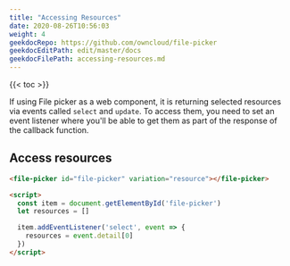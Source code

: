 ```yaml
---
title: "Accessing Resources"
date: 2020-08-26T10:56:03
weight: 4
geekdocRepo: https://github.com/owncloud/file-picker
geekdocEditPath: edit/master/docs
geekdocFilePath: accessing-resources.md
---
```


{{< toc >}}

If using File picker as a web component, it is returning selected resources via events called `select` and `update`. To access them, you need to set an event listener where you'll be able to get them as part of the response of the callback function.

## Access resources
```html
<file-picker id="file-picker" variation="resource"></file-picker>

<script>
  const item = document.getElementById('file-picker')
  let resources = []

  item.addEventListener('select', event => {
    resources = event.detail[0]
  })
</script>
```